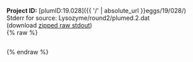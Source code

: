 **Project ID:** [plumID:19.028]({{ '/' | absolute_url }}eggs/19/028/)  
Stderr for source:  Lysozyme/round2/plumed.2.dat   
(download [zipped raw stdout](plumed.2.dat.plumed.stdout.txt.zip))  
{% raw %}
<pre>
</pre>
{% endraw %}
